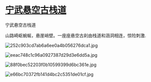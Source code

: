 # [宁武悬空古栈道](https://github.com/jaaleng/gitblog/issues/44)

宁武悬空古栈道

山路崎岖蜿蜒，悬崖峭壁。一座座悬空古刹由栈道和涵洞相连，惊险刺激.

![252c903cd7ab6a6ee0a4b056276dca1.jpg](https://i.loli.net/2019/08/08/K5jnoUFfRlBdWCw.jpg)
<!---more--->
![eeac748c1c96a0927387d29d3e6dd5a.jpg](https://i.loli.net/2019/08/08/B6W25ZaxSKoUhmr.jpg)

![88f0bec52203f0b10599399d6bc361e.jpg](https://i.loli.net/2019/08/08/hFaDu7CpOR5Q3KX.jpg)

![e66bc70372fb141d4bc2c5351de01cf.jpg](https://i.loli.net/2019/08/08/mkXsfGz8nbd3utw.jpg)